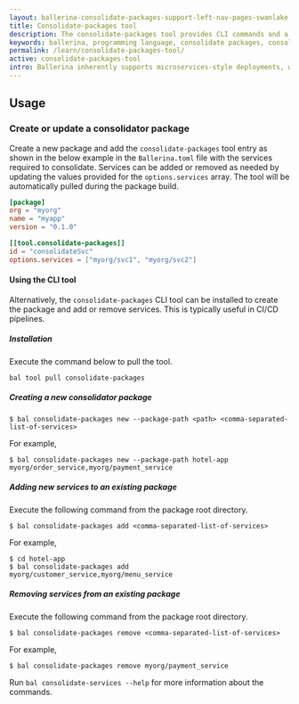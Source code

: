 ```yaml
---
layout: ballerina-consolidate-packages-support-left-nav-pages-swanlake
title: Consolidate-packages tool
description: The consolidate-packages tool provides CLI commands and a build tool to consolidate services into a single executable.
keywords: ballerina, programming language, consolidate packages, consolidate-packages, monolith
permalink: /learn/consolidate-packages-tool/
active: consolidate-packages-tool
intro: Ballerina inherently supports microservices-style deployments, which are well-suited for microservice orchestration platforms like Kubernetes. However, if you prefer a server-based deployment model, this tool allows you to consolidate multiple services into a single process, making deployments more manageable and efficient.
---
```

## Usage

### Create or update a consolidator package

Create a new package and add the `consolidate-packages` tool entry as shown in the below example in the `Ballerina.toml` file with the services required to consolidate. Services can be added or removed as needed by updating the values provided for the `options.services` array. The tool will be automatically pulled during the package build.

```toml
[package]
org = "myorg"
name = "myapp"
version = "0.1.0"

[[tool.consolidate-packages]]
id = "consolidateSvc"
options.services = ["myorg/svc1", "myorg/svc2"]
```

#### Using the CLI tool
Alternatively, the `consolidate-packages` CLI tool can be installed to create the package and add or remove services. This
is typically useful in CI/CD pipelines.

##### Installation

Execute the command below to pull the tool.

```
bal tool pull consolidate-packages
```

##### Creating a new consolidator package

```
$ bal consolidate-packages new --package-path <path> <comma-separated-list-of-services> 
```

For example,

```
$ bal consolidate-packages new --package-path hotel-app myorg/order_service,myorg/payment_service 
```

##### Adding new services to an existing package

Execute the following command from the package root directory.

```
$ bal consolidate-packages add <comma-separated-list-of-services>
```

For example,

```
$ cd hotel-app
$ bal consolidate-packages add myorg/customer_service,myorg/menu_service
```

##### Removing services from an existing package
Execute the following command from the package root directory.

```
$ bal consolidate-packages remove <comma-separated-list-of-services>
```

For example,

```
$ bal consolidate-packages remove myorg/payment_service
```

Run `bal consolidate-services --help` for more information about the commands. 
